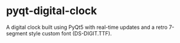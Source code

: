 # pyqt-digital-clock
A digital clock built using PyQt5 with real-time updates and a retro 7-segment style custom font (DS-DIGIT.TTF).
